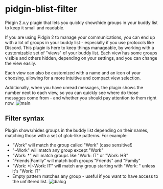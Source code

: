 # pidgin-blist-filter
Pidgin 2.x.y plugin that lets you quickly show/hide groups in your buddy list to keep it small and readable.

If you are using Pidgin 2 to manage your communications, you can end up with a lot of groups in your buddy list - especially if you use protocols like Discord.
This plugin is here to keep things manageable, by working with a customizable set of "views" of your buddy list. Each view has some groups visible and others hidden, depending on your settings, and you can change the view easily.

Each view can also be customized with a name and an icon of your choosing, allowing for a more intuitive and compact view selection.

Additionally, when you have unread messages, the plugin shows the number next to each view, so you can quickly see where do those messages come from - and whether you should pay attention to them right now.
![main](https://user-images.githubusercontent.com/2130028/139556911-0c74e1c0-b4f8-4348-bd10-a9506c7b2056.png)

## Filter syntax
Plugin shows/hides groups in the buddy list depending on their names, matching those with a set of glob-like patterns. For example:
 - "Work" will match the group called "Work" (case sensitive!)
 - "~Work" will match any group except "Work"
 - "Work: *" will match groups like "Work: IT" or "Work: HR"
 - "Friends|Family" will match both groups "Friends" and "Family"
 - "Work: *|~Work: IT" will match any group starting with "Work: " unless it's "Work: IT"
 - Empty pattern matches any group - useful if you want to have access to the unfiltered list.
![dialog](https://user-images.githubusercontent.com/2130028/139556913-33c74ffc-35b3-43ce-a3b4-04133efb21c5.png)
